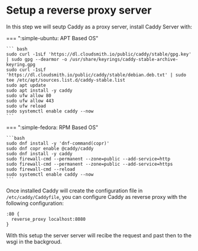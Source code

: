 
# Setup a reverse proxy server

In this step we will seutp Caddy as a proxy server, install Caddy Server with:

=== ":simple-ubuntu: APT Based OS"

    ``` bash
    sudo curl -1sLf 'https://dl.cloudsmith.io/public/caddy/stable/gpg.key' | sudo gpg --dearmor -o /usr/share/keyrings/caddy-stable-archive-keyring.gpg
    sudo curl -1sLf 'https://dl.cloudsmith.io/public/caddy/stable/debian.deb.txt' | sudo tee /etc/apt/sources.list.d/caddy-stable.list
    sudo apt update
    sudo apt install -y caddy
    sudo ufw allow 80
    sudo ufw allow 443
    sudo ufw reload
    sudo systemctl enable caddy --now
    ```

=== ":simple-fedora: RPM Based OS"

    ```bash
    sudo dnf install -y 'dnf-command(copr)'
    sudo dnf copr enable @caddy/caddy
    sudo dnf install -y caddy
    sudo firewall-cmd --permanent --zone=public --add-service=http
    sudo firewall-cmd --permanent --zone=public --add-service=https
    sudo firewall-cmd --reload
    sudo systemctl enable caddy --now
    ```

Once installed Caddy will create the configuration file in `/etc/caddy/Caddyfile`, you can configure Caddy
as reverse proxy with the following configuration:

```
:80 {
  reverse_proxy localhost:8080
}
```

With this setup the server server will recibe the request and past then to the wsgi in the backgroud.
